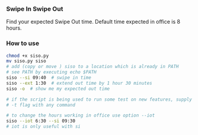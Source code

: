 ### Swipe In Swipe Out
Find your expected Swipe Out time. Default time expected in office is 8 hours.

### How to use

```bash
chmod +x siso.py
mv siso.py siso
# add (copy or move ) siso to a location which is already in PATH
# see PATH by executing echo $PATH
siso --si 09:40  # swipe in time
siso --ext 1:30  # extend out time by 1 hour 30 minutes
siso -o  # show me my expected out time

# if the script is being used to run some test on new features, supply the 
# -t flag with any command

# to change the hours working in office use option --iot
siso --iot 6:30 --si 09:30
# iot is only useful with si
```
